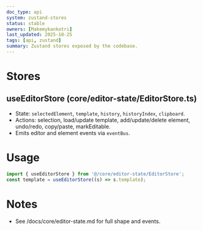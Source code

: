 ```yaml
---
doc_type: api
system: zustand-stores
status: stable
owners: [Makemykankotri]
last_updated: 2025-10-25
tags: [api, zustand]
summary: Zustand stores exposed by the codebase.
---
```


# Stores

## useEditorStore (core/editor-state/EditorStore.ts)
- State: `selectedElement`, `template`, `history`, `historyIndex`, `clipboard`.
- Actions: selection, load/update template, add/update/delete element, undo/redo, copy/paste, markEditable.
- Emits editor and element events via `eventBus`.

# Usage
```ts
import { useEditorStore } from '@/core/editor-state/EditorStore';
const template = useEditorStore((s) => s.template);
```

# Notes
- See /docs/core/editor-state.md for full shape and events.
